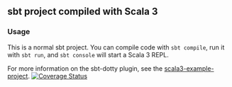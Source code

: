 ## sbt project compiled with Scala 3

### Usage

This is a normal sbt project. You can compile code with `sbt compile`, run it with `sbt run`, and `sbt console` will start a Scala 3 REPL.

For more information on the sbt-dotty plugin, see the
[scala3-example-project](https://github.com/scala/scala3-example-project/blob/main/README.md).
[![Coverage Status](https://coveralls.io/repos/github/cr-jkb/4-gewinnt/badge.svg)](https://coveralls.io/github/cr-jkb/4-gewinnt)